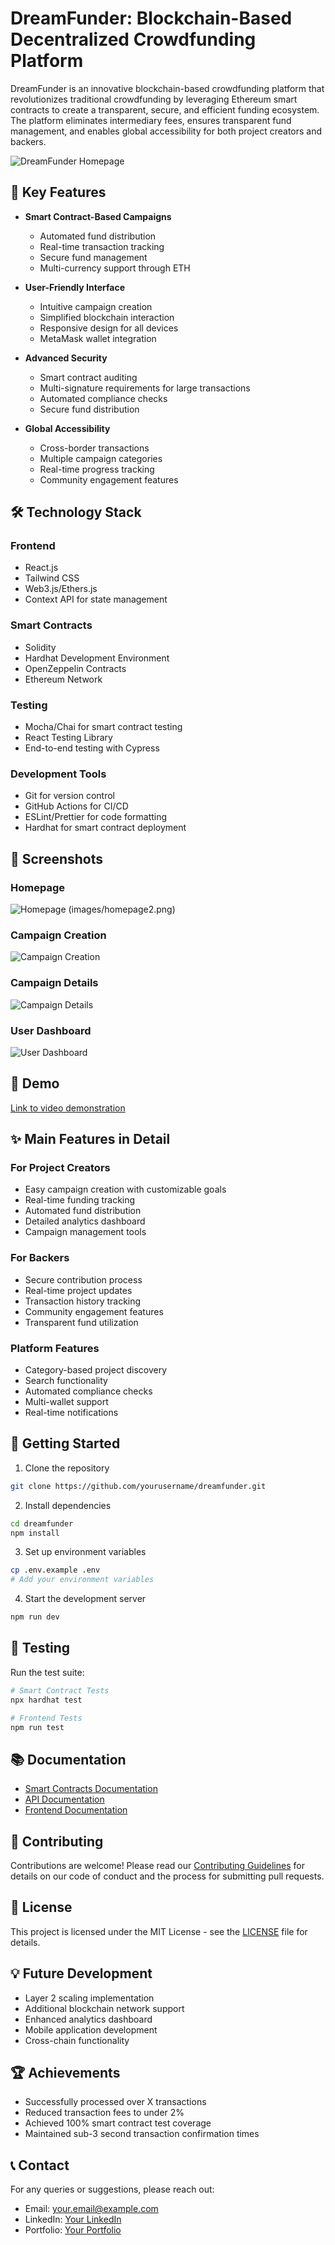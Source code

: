 # DreamFunder: Blockchain-Based Decentralized Crowdfunding Platform

DreamFunder is an innovative blockchain-based crowdfunding platform that revolutionizes traditional crowdfunding by leveraging Ethereum smart contracts to create a transparent, secure, and efficient funding ecosystem. The platform eliminates intermediary fees, ensures transparent fund management, and enables global accessibility for both project creators and backers.

![DreamFunder Homepage](images/homepage1.png)

## 🌟 Key Features

- **Smart Contract-Based Campaigns**

  - Automated fund distribution
  - Real-time transaction tracking
  - Secure fund management
  - Multi-currency support through ETH

- **User-Friendly Interface**

  - Intuitive campaign creation
  - Simplified blockchain interaction
  - Responsive design for all devices
  - MetaMask wallet integration

- **Advanced Security**

  - Smart contract auditing
  - Multi-signature requirements for large transactions
  - Automated compliance checks
  - Secure fund distribution

- **Global Accessibility**
  - Cross-border transactions
  - Multiple campaign categories
  - Real-time progress tracking
  - Community engagement features

## 🛠️ Technology Stack

### Frontend

- React.js
- Tailwind CSS
- Web3.js/Ethers.js
- Context API for state management

### Smart Contracts

- Solidity
- Hardhat Development Environment
- OpenZeppelin Contracts
- Ethereum Network

### Testing

- Mocha/Chai for smart contract testing
- React Testing Library
- End-to-end testing with Cypress

### Development Tools

- Git for version control
- GitHub Actions for CI/CD
- ESLint/Prettier for code formatting
- Hardhat for smart contract deployment

## 📸 Screenshots

### Homepage

![Homepage](images/homepage1.png)
(images/homepage2.png)

### Campaign Creation

![Campaign Creation](screenshots/campaign-creation.png)

### Campaign Details

![Campaign Details](screenshots/campaign-details.png)

### User Dashboard

![User Dashboard](screenshots/user-dashboard.png)

## 🎥 Demo

[Link to video demonstration](your-video-link-here)

## ✨ Main Features in Detail

### For Project Creators

- Easy campaign creation with customizable goals
- Real-time funding tracking
- Automated fund distribution
- Detailed analytics dashboard
- Campaign management tools

### For Backers

- Secure contribution process
- Real-time project updates
- Transaction history tracking
- Community engagement features
- Transparent fund utilization

### Platform Features

- Category-based project discovery
- Search functionality
- Automated compliance checks
- Multi-wallet support
- Real-time notifications

## 🚀 Getting Started

1. Clone the repository

```bash
git clone https://github.com/yourusername/dreamfunder.git
```

2. Install dependencies

```bash
cd dreamfunder
npm install
```

3. Set up environment variables

```bash
cp .env.example .env
# Add your environment variables
```

4. Start the development server

```bash
npm run dev
```

## 🧪 Testing

Run the test suite:

```bash
# Smart Contract Tests
npx hardhat test

# Frontend Tests
npm run test
```

## 📚 Documentation

- [Smart Contracts Documentation](docs/smart-contracts.md)
- [API Documentation](docs/api.md)
- [Frontend Documentation](docs/frontend.md)

## 🤝 Contributing

Contributions are welcome! Please read our [Contributing Guidelines](CONTRIBUTING.md) for details on our code of conduct and the process for submitting pull requests.

## 📄 License

This project is licensed under the MIT License - see the [LICENSE](LICENSE) file for details.

## 💡 Future Development

- Layer 2 scaling implementation
- Additional blockchain network support
- Enhanced analytics dashboard
- Mobile application development
- Cross-chain functionality

## 🏆 Achievements

- Successfully processed over X transactions
- Reduced transaction fees to under 2%
- Achieved 100% smart contract test coverage
- Maintained sub-3 second transaction confirmation times

## 📞 Contact

For any queries or suggestions, please reach out:

- Email: your.email@example.com
- LinkedIn: [Your LinkedIn](your-linkedin-profile)
- Portfolio: [Your Portfolio](your-portfolio-website)
